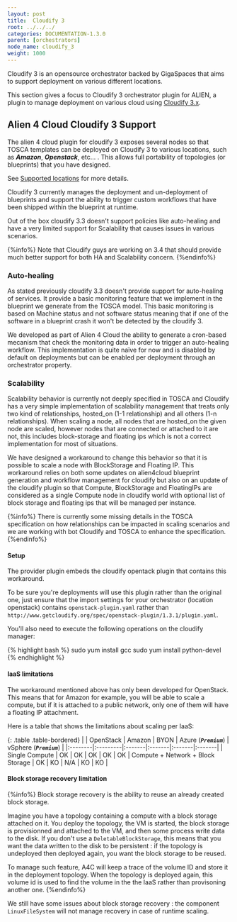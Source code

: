 ```yaml
---
layout: post
title:  Cloudify 3
root: ../../../
categories: DOCUMENTATION-1.3.0
parent: [orchestrators]
node_name: cloudify_3
weight: 1000
---
```


Cloudify 3 is an opensource orchestrator backed by GigaSpaces that aims to support deployment on various different locations.

This section gives a focus to Cloudify 3 orchestrator plugin for ALIEN, a plugin to manage deployment on various cloud using [Cloudify 3.x](http://getcloudify.org/ "cloudify").

## Alien 4 Cloud Cloudify 3 Support

The alien 4 cloud plugin for cloudify 3 exposes several nodes so that TOSCA templates can be deployed on Cloudify 3 to various locations, such as ***Amazon***, ***Openstack***, etc... . This allows full portability of topologies (or blueprints) that you have designed.  

See [Supported locations](#/documentation/1.3.0/orchestrators/cloudify3_driver/supported_locations.html) for more details.

<!-- The following tables shows the supported features of our plugin on the various clouds and how they are mapped to TOSCA.

### OpenStack

### Amazon

## Policies support in cloudify 3 -->

Cloudify 3 currently manages the deployment and un-deployment of blueprints and support the ability to trigger custom workflows that have been shipped within the blueprint at runtime.

Out of the box cloudify 3.3 doesn't support policies like auto-healing and have a very limited support for Scalability that causes issues in various scenarios.

{%info%}
Note that Cloudify guys are working on 3.4 that should provide much better support for both HA and Scalability concern.
{%endinfo%}

### Auto-healing

As stated previously cloudify 3.3 doesn't provide support for auto-healing of services. It provide a basic monitoring feature that we implement in the blueprint we generate from the TOSCA model. This basic monitoring is based on Machine status and not software status meaning that if one of the software in a blueprint crash it won't be detected by the cloudify 3.

We developed as part of Alien 4 Cloud the ability to generate a cron-based mecanism that check the monitoring data in order to trigger an auto-healing workflow. This implementation is quite naïve for now and is disabled by default on deployments but can be enabled per deployment through an orchestrator property.

### Scalability

Scalability behavior is currently not deeply specified in TOSCA and Cloudify has a very simple implementation of scalability management that treats only two kind of relationships, hosted_on (1-1 relationship) and all others (1-n relationships). When scaling a node, all nodes that are hosted_on the given node are scaled, however nodes that are connected or attached to it are not, this includes block-storage and floating ips which is not a correct implementation for most of situations.

We have designed a workaround to change this behavior so that it is possible to scale a node with BlockStorage and Floating IP. This workaround relies on both some updates on alien4cloud blueprint generation and workflow management for cloudify but also on an update of the cloudify plugin so that Compute, BlockStorage and FloatingIPs are considered as a single Compute node in cloudify world with optional list of block storage and floating ips that will be managed per instance.

{%info%}
There is currently some missing details in the TOSCA specification on how relationships can be impacted in scaling scenarios and we are working with bot Cloudify and TOSCA to enhance the specification.
{%endinfo%}

#### Setup

The provider plugin embeds the cloudify opentack plugin that contains this workaround.

To be sure you're deployments will use this plugin rather than the original one, just ensure that the import settings for your orchestrator (location openstack) contains `openstack-plugin.yaml` rather than `http://www.getcloudify.org/spec/openstack-plugin/1.3.1/plugin.yaml`.

You'll also need to execute the following operations on the cloudify manager:

{% highlight bash %}
sudo yum install gcc
sudo yum install python-devel
{% endhighlight %}

#### IaaS limitations

The workaround mentioned above has only been developed for OpenStack. This means that for Amazon for example, you will be able to scale a compute, but if it is attached to a public network, only one of them will have a floating IP attachment.

Here is a table that shows the limitations about scaling per IaaS:

{: .table .table-bordered}
|       |  OpenStack  | Amazon  | BYON  | Azure (***`Premium`***) | vSphere (***`Premium`***) |
|:--------|:---------|:-------|:-------|:-------|:-------|
| Single Compute  | OK  | OK  | OK  | OK  | OK
| Compute + Network + Block Storage   | OK  | KO  | N/A   | KO  | KO  |

#### Block storage recovery limitation

{%info%}
Block storage recovery is the ability to reuse an already created block storage.

Imagine you have a topology containing a compute with a block storage attached on it. You deploy the topology, the VM is started, the block storage is provisionned and attached to the VM, and then some process write data to the disk. If you don't use a `DeletableBlockStorage`, this means that you want the data written to the disk to be persistent : if the topology is undeployed then deployed again, you want the block storage to be reused.  

To manage such feature, A4C will keep a trace of the volume ID and store it in the deployment topology. When the topology is deployed again, this volume id is used to find the volume in the the IaaS rather than provisoning another one.
{%endinfo%}

We still have some issues about block storage recovery : the component `LinuxFileSystem` will not manage recovery in case of runtime scaling.

